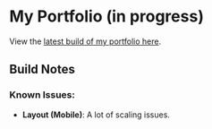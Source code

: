 # My Portfolio (in progress)

View the [latest build of my portfolio here](https://main--silly-sprinkles-a1ba0c.netlify.app/).

## Build Notes

### Known Issues:

- **Layout (Mobile)**: A lot of scaling issues. 
